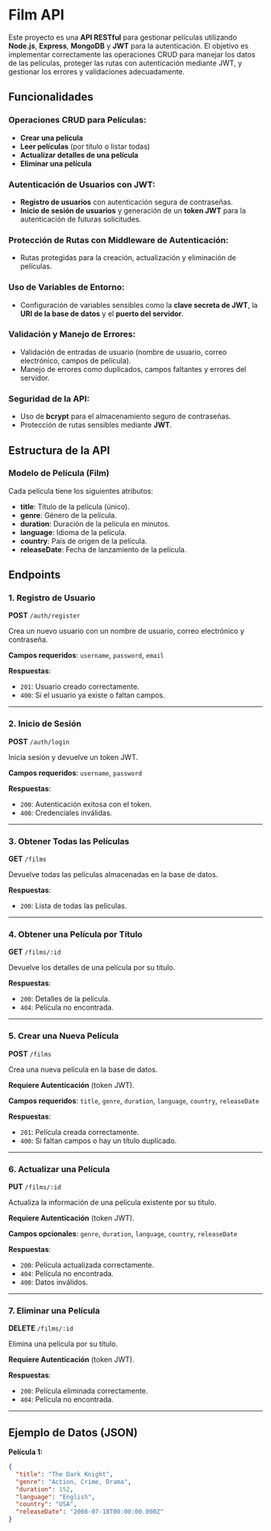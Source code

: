 # Film API

Este proyecto es una **API RESTful** para gestionar películas utilizando **Node.js**, **Express**, **MongoDB** y **JWT** para la autenticación. El objetivo es implementar correctamente las operaciones CRUD para manejar los datos de las películas, proteger las rutas con autenticación mediante JWT, y gestionar los errores y validaciones adecuadamente.

## Funcionalidades

### Operaciones CRUD para Películas:
- **Crear una película**
- **Leer películas** (por título o listar todas)
- **Actualizar detalles de una película**
- **Eliminar una película**

### Autenticación de Usuarios con JWT:
- **Registro de usuarios** con autenticación segura de contraseñas.
- **Inicio de sesión de usuarios** y generación de un **token JWT** para la autenticación de futuras solicitudes.

### Protección de Rutas con Middleware de Autenticación:
- Rutas protegidas para la creación, actualización y eliminación de películas.

### Uso de Variables de Entorno:
- Configuración de variables sensibles como la **clave secreta de JWT**, la **URI de la base de datos** y el **puerto del servidor**.

### Validación y Manejo de Errores:
- Validación de entradas de usuario (nombre de usuario, correo electrónico, campos de película).
- Manejo de errores como duplicados, campos faltantes y errores del servidor.

### Seguridad de la API:
- Uso de **bcrypt** para el almacenamiento seguro de contraseñas.
- Protección de rutas sensibles mediante **JWT**.

## Estructura de la API

### Modelo de Película (Film)

Cada película tiene los siguientes atributos:

- **title**: Título de la película (único).
- **genre**: Género de la película.
- **duration**: Duración de la película en minutos.
- **language**: Idioma de la película.
- **country**: País de origen de la película.
- **releaseDate**: Fecha de lanzamiento de la película.

## Endpoints

### 1. Registro de Usuario
**POST** `/auth/register`

Crea un nuevo usuario con un nombre de usuario, correo electrónico y contraseña.

**Campos requeridos**: `username`, `password`, `email`

**Respuestas**:
- `201`: Usuario creado correctamente.
- `400`: Si el usuario ya existe o faltan campos.

---

### 2. Inicio de Sesión
**POST** `/auth/login`

Inicia sesión y devuelve un token JWT.

**Campos requeridos**: `username`, `password`

**Respuestas**:
- `200`: Autenticación exitosa con el token.
- `400`: Credenciales inválidas.

---

### 3. Obtener Todas las Películas
**GET** `/films`

Devuelve todas las películas almacenadas en la base de datos.

**Respuestas**:
- `200`: Lista de todas las películas.

---

### 4. Obtener una Película por Título
**GET** `/films/:id`

Devuelve los detalles de una película por su título.

**Respuestas**:
- `200`: Detalles de la película.
- `404`: Película no encontrada.

---

### 5. Crear una Nueva Película
**POST** `/films`

Crea una nueva película en la base de datos.

**Requiere Autenticación** (token JWT).

**Campos requeridos**: `title`, `genre`, `duration`, `language`, `country`, `releaseDate`

**Respuestas**:
- `201`: Película creada correctamente.
- `400`: Si faltan campos o hay un título duplicado.

---

### 6. Actualizar una Película
**PUT** `/films/:id`

Actualiza la información de una película existente por su título.

**Requiere Autenticación** (token JWT).

**Campos opcionales**: `genre`, `duration`, `language`, `country`, `releaseDate`

**Respuestas**:
- `200`: Película actualizada correctamente.
- `404`: Película no encontrada.
- `400`: Datos inválidos.

---

### 7. Eliminar una Película
**DELETE** `/films/:id`

Elimina una película por su título.

**Requiere Autenticación** (token JWT).

**Respuestas**:
- `200`: Película eliminada correctamente.
- `404`: Película no encontrada.

---

## Ejemplo de Datos (JSON)

**Película 1:**
```json
{
  "title": "The Dark Knight",
  "genre": "Action, Crime, Drama",
  "duration": 152,
  "language": "English",
  "country": "USA",
  "releaseDate": "2008-07-18T00:00:00.000Z"
}